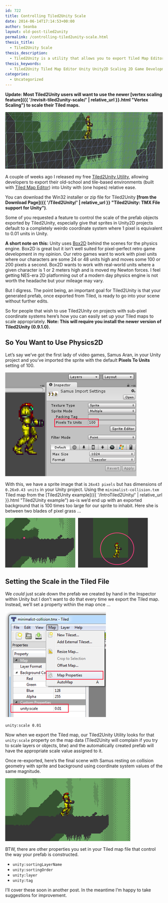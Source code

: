 ```yaml
---
id: 722
title: Controlling Tiled2Unity Scale
date: 2014-06-14T17:14:53+00:00
author: Seanba
layout: old-post-tiled2unity
permalink: /controlling-tiled2unity-scale.html
thesis_title:
  - Tiled2Unity Scale
thesis_description:
  - Tiled2Unity is a utility that allows you to export Tiled Map Editor files into Unity for your 2D projects. Now supports scaling.
thesis_keywords:
  - Tiled2Unity Tiled Map Editor Unity Unity2D Scaling 2D Game Development
categories:
  - Uncategorized
---
```

**Update: Most Tiled2Unity users will want to use the newer [vertex scaling feature]({{ '/revisit-tiled2unity-scale/' | relative_url }}.html "Vertex Scaling") to scale their Tiled maps.**

<img style="background-image: none; padding-top: 0px; padding-left: 0px; display: inline; padding-right: 0px; border-width: 0px;" title="Tiled2Unity Scaling" src="/assets/wp-content/uploads/2014/06/uni-samus-banner.jpg" alt="Tiled2Unity Scaling" width="640" height="180" border="0" />

A couple of weeks ago I released my free <a title="Tiled2Unity" href="{{ '/IntroTiled2Unity/' | relative_url }}.html" rel="Tiled2Unity">Tiled2Unity Utility</a>, allowing developers to export their old-school and tile-based environments (built with [Tiled Map Editor](http://www.mapeditor.org/)) into Unity with (one hopes) relative ease.

You can download the Win32 installer or zip file for Tiled2Unity **[from the Download Page]({{ '/Tiled2Unity/' | relative_url }} "Tiled2Unity: TMX File support for Unity")**.

Some of you requested a feature to control the scale of the prefab objects exported by Tiled2Unity, especially give that sprites in Unity2D projects default to a completely weirdo coordinate system where 1 pixel is equivalent to 0.01 units in Unity.

**A short note on this:** Unity uses [Box2D](http://box2d.org/) behind the scenes for the physics engine. Box2D is great but it isn’t well suited for pixel-perfect retro game development in my opinion. Our retro games want to work with pixel units where our characters are some 24 or 48 units high and moves some 100 or 200 pixels a second. Box2D wants to work with real-world units where a given character is 1 or 2 meters high and is moved my Newton forces. I feel getting NES-era 2D platforming out of a modern day physics engine is not worth the headache but your mileage may vary.

But I digress. The point being, an important goal for Tiled2Unity is that your generated prefab, once exported from Tiled, is ready to go into your scene without further edits.

So for people that wish to use Tiled2Unity on projects with sub-pixel coordinate systems here’s how you can easily set up your Tiled maps to scale appropriately. **Note: This will require you install the newer version of Tiled2Unity (0.9.1.0).**

## So You Want to Use Physics2D

Let’s say we’ve got the first lady of video games, Samus Aran, in your Unity project and you’ve imported the sprite with the default **Pixels To Units** setting of 100.

<img style="background-image: none; padding-top: 0px; padding-left: 0px; display: inline; padding-right: 0px; border-width: 0px;" title="Samus in Unity" src="/assets/wp-content/uploads/2014/06/uni-samus.png" alt="Samus in Unity" width="420" height="330" border="0" />

With this, we have a sprite image that is `26x43 pixels` but has dimensions of `0.26x0.43 units` in your Unity project. Using the `minimalist-collision.txm` Tiled map from the [Tiled2Unity example]({{ '/IntroTiled2Unity/' | relative_url }}.html "Tiled2Unity example") as-is we’d end up with an exported background that is 100 times too large for our sprite to inhabit. Here she is between two blades of pixel grass ...

<img style="background-image: none; padding-top: 0px; padding-left: 0px; display: inline; padding-right: 0px; border-width: 0px;" title="Samus between 2 blades of grass" src="/assets/wp-content/uploads/2014/06/uni-samus-small.png" alt="Samus between 2 blades of grass" width="456" height="158" border="0" />

## Setting the Scale in the Tiled File

We _could_ just scale down the prefab we created by hand in the Inspector within Unity but I don’t want to do that every time we export the Tiled map. Instead, we’ll set a property within the map once …

<img style="background-image: none; padding-top: 0px; padding-left: 0px; display: inline; padding-right: 0px; border-width: 0px;" title="Map property, unity:scale" src="/assets/wp-content/uploads/2014/06/tiled-map-scale.png" alt="Map property, unity:scale" width="322" height="336" border="0" />

`unity:scale 0.01`

Now when we export the Tiled map, our Tiled2Unity Utility looks for that `unity:scale` property on the map data (Tiled2Unity will complain if you try to scale layers or objects, btw) and the automatically created prefab will have the appropriate scale value assigned to it.

Once re-exported, here’s the final scene with Samus resting on collision geometry with sprite and background using coordinate system values of the same magnitude.

<img style="background-image: none; padding-top: 0px; padding-left: 0px; display: inline; padding-right: 0px; border-width: 0px;" title="Samus and Environment at Scale" src="/assets/wp-content/uploads/2014/06/uni-samus-scaled.png" alt="Samus and Environment at Scale" width="400" height="200" border="0" />

BTW, there are other properties you set in your Tiled map file that control the way your prefab is constructed.

  * `unity:sortingLayerName`
  * `unity:sortingOrder`
  * `unity:layer`
  * `unity:tag`

I’ll cover these soon in another post. In the meantime I’m happy to take suggestions for improvement.